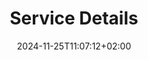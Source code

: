 ---
title: 'Service Details'
date: 2024-11-25T11:07:12+02:00
draft: false
type: services
layout: details
---